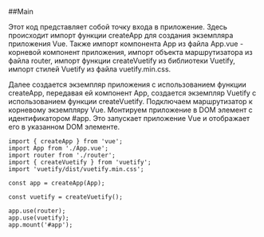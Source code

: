 ##Main

Этот код представляет собой точку входа в приложение.
Здесь происходит импорт функции createApp для создания экземпляра приложения Vue.
Также импорт компонента App из файла App.vue - корневой компонент приложения, 
импорт объекта маршрутизатора из файла router, импорт функции createVuetify из библиотеки Vuetify, 
импорт стилей Vuetify из файла vuetify.min.css.

Далее создается экземпляр приложения с использованием функции createApp, передавая ей компонент App, 
создается экземпляр Vuetify с использованием функции createVuetify. 
Подключаем маршрутизатор к корневому экземпляру Vue.
Монтируем приложение в DOM элемент с идентификатором #app. 
Это запускает приложение Vue и отображает его в указанном DOM элементе.


    import { createApp } from 'vue';
    import App from './App.vue';
    import router from './router';
    import { createVuetify } from 'vuetify';
    import 'vuetify/dist/vuetify.min.css';
    
    const app = createApp(App);
    
    const vuetify = createVuetify();
    
    app.use(router);
    app.use(vuetify);
    app.mount('#app');
